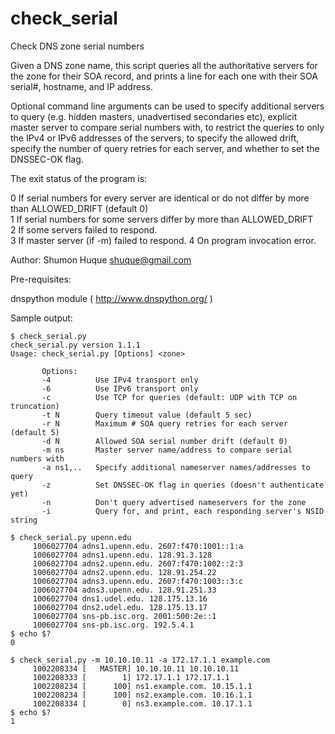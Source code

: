 # check_serial
Check DNS zone serial numbers

Given a DNS zone name, this script queries all the authoritative
servers for the zone for their SOA record, and prints a line for
each one with their SOA serial#, hostname, and IP address.

Optional command line arguments can be used to specify additional
servers to query (e.g. hidden masters, unadvertised secondaries etc),
explicit master server to compare serial numbers with, to restrict the
queries to only the IPv4 or IPv6 addresses of the servers, to specify
the allowed drift, specify the number of query retries for each server,
and whether to set the DNSSEC-OK flag.

The exit status of the program is:

  0  If serial numbers for every server are identical or do not
     differ by more than ALLOWED_DRIFT (default 0)  
  1  If serial numbers for some servers differ by more than ALLOWED_DRIFT  
  2  If some servers failed to respond.  
  3  If master server (if -m) failed to respond.
  4  On program invocation error.

Author: Shumon Huque <shuque@gmail.com>

Pre-requisites:

   dnspython module ( http://www.dnspython.org/ )

Sample output:

```
$ check_serial.py
check_serial.py version 1.1.1
Usage: check_serial.py [Options] <zone>

       Options:
       -4          Use IPv4 transport only
       -6          Use IPv6 transport only
       -c          Use TCP for queries (default: UDP with TCP on truncation)
       -t N        Query timeout value (default 5 sec)
       -r N        Maximum # SOA query retries for each server (default 5)
       -d N        Allowed SOA serial number drift (default 0)
       -m ns       Master server name/address to compare serial numbers with
       -a ns1,..   Specify additional nameserver names/addresses to query
       -z          Set DNSSEC-OK flag in queries (doesn't authenticate yet)
       -n          Don't query advertised nameservers for the zone
       -i          Query for, and print, each responding server's NSID string

$ check_serial.py upenn.edu
     1006027704 adns1.upenn.edu. 2607:f470:1001::1:a
     1006027704 adns1.upenn.edu. 128.91.3.128
     1006027704 adns2.upenn.edu. 2607:f470:1002::2:3
     1006027704 adns2.upenn.edu. 128.91.254.22
     1006027704 adns3.upenn.edu. 2607:f470:1003::3:c
     1006027704 adns3.upenn.edu. 128.91.251.33
     1006027704 dns1.udel.edu. 128.175.13.16
     1006027704 dns2.udel.edu. 128.175.13.17
     1006027704 sns-pb.isc.org. 2001:500:2e::1
     1006027704 sns-pb.isc.org. 192.5.4.1
$ echo $?
0

$ check_serial.py -m 10.10.10.11 -a 172.17.1.1 example.com
     1002208334 [   MASTER] 10.10.10.11 10.10.10.11
     1002208333 [        1] 172.17.1.1 172.17.1.1
     1002208234 [      100] ns1.example.com. 10.15.1.1
     1002208234 [      100] ns2.example.com. 10.16.1.1
     1002208334 [        0] ns3.example.com. 10.17.1.1
$ echo $?
1
```
